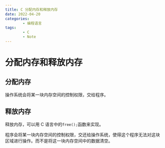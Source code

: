 ```yaml
---
title: C 分配内存和释放内存
date: 2022-04-20
categories:
        - 编程语言
tags:
        - C
        - Note
---
```


# 分配内存和释放内存

## 分配内存

操作系统会将某一块内存空间的控制权限，交给程序。

## 释放内存

释放内存，可以用 C 语言中的`free();`函数来实现。

程序会将某一块内存空间的控制权限，交还给操作系统，使得这个程序无法对这块区域进行操作。而不是将这一块内存空间中的数据清空。

